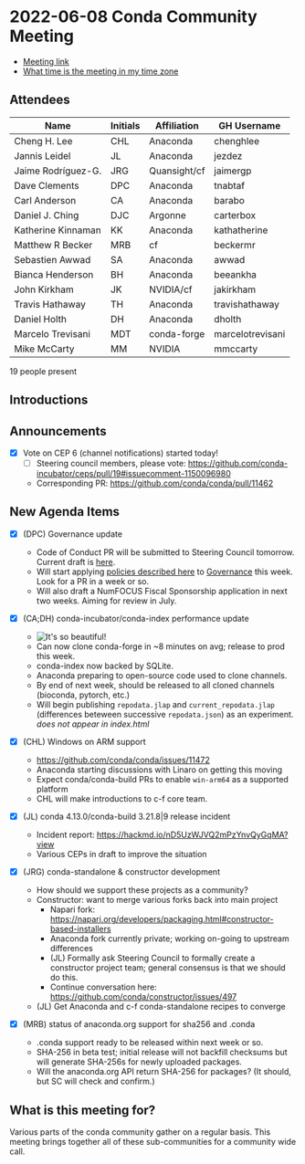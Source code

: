 # 2022-06-08 Conda Community Meeting

* [Meeting link](https://zoom.us/j/9138593505?pwd=SWh3dE1IK05LV01Qa0FJZ1ZpMzJLZz09)
* [What time is the meeting in my time zone](https://arewemeetingyet.com/UTC/2022-06-08/17:00/b/Conda%20community%20meeting)

## Attendees

| Name                     | Initials | Affiliation   | GH Username        |
| -------------------------| -------- | ------------- | ------------------ |
| Cheng H. Lee             | CHL      | Anaconda      | chenghlee          |
| Jannis Leidel            | JL       | Anaconda      | jezdez             |
| Jaime Rodríguez-G.       | JRG      | Quansight/cf  | jaimergp           |
| Dave Clements            | DPC      | Anaconda      | tnabtaf            |
| Carl Anderson            | CA       | Anaconda      | barabo             |
| Daniel J. Ching          | DJC      | Argonne       | carterbox          |
| Katherine Kinnaman       | KK       | Anaconda      | kathatherine       |
| Matthew R Becker         | MRB      | cf            | beckermr           |
| Sebastien Awwad          | SA       | Anaconda      | awwad              |
| Bianca Henderson         | BH       | Anaconda      | beeankha           |
| John Kirkham             | JK       | NVIDIA/cf     | jakirkham          |
| Travis Hathaway          | TH       | Anaconda      | travishathaway     |
| Daniel Holth             | DH       | Anaconda      | dholth             |
| Marcelo Trevisani        | MDT      | conda-forge   | marcelotrevisani   |
| Mike McCarty             | MM       | NVIDIA        | mmccarty           |

19 people present


## Introductions


## Announcements

* [x] Vote on CEP 6 (channel notifications) started today!
    * [ ] Steering council members, please vote: https://github.com/conda-incubator/ceps/pull/19#issuecomment-1150096980
    * Corresponding PR: https://github.com/conda/conda/pull/11462


## New Agenda Items

* [x] (DPC) Governance update
  * Code of Conduct PR will be submitted to Steering Council tomorrow.  Current draft is [here](https://github.com/tnabtaf/governance/blob/code-of-conduct/CODE*OF*CONDUCT.md).
  * Will start applying [policies described here](https://github.com/conda-incubator/governance/issues/47) to [Governance](https://github.com/conda-incubator/governance/blob/master/README.md) this week.  Look for a PR in a week or so.
  * Will also draft a NumFOCUS Fiscal Sponsorship application in next two weeks. Aiming for review in July.

* [x] (CA;DH) conda-incubator/conda-index performance update
    * ![It's so beautiful!](https://i.imgur.com/bJctloB.png)
    * Can now clone conda-forge in ~8 minutes on avg; release to prod this week.
    * conda-index now backed by SQLite.
    * Anaconda preparing to open-source code used to clone channels.
    * By end of next week, should be released to all cloned channels (bioconda, pytorch, etc.)
    * Will begin publishing `repodata.jlap` and `current_repodata.jlap` (differences beteween successive `repodata.json`) as an experiment. *does not appear in index.html*

* [x] (CHL) Windows on ARM support
    * https://github.com/conda/conda/issues/11472
    * Anaconda starting discussions with Linaro on getting this moving
    * Expect conda/conda-build PRs to enable `win-arm64` as a supported platform 
    * CHL will make introductions to c-f core team.

* [x] (JL) conda 4.13.0/conda-build 3.21.8|9 release incident
    * Incident report: https://hackmd.io/nD5UzWJVQ2mPzYnvQyGqMA?view
    * Various CEPs in draft to improve the situation

* [x] (JRG) conda-standalone & constructor development
    * How should we support these projects as a community?
    * Constructor: want to merge various forks back into main project
        * Napari fork: https://napari.org/developers/packaging.html#constructor-based-installers
        * Anaconda fork currently private; working on-going to upstream differences
        * (JL) Formally ask Steering Council to formally create a constructor project team; general consensus is that we should do this.
        * Continue conversation here: https://github.com/conda/constructor/issues/497
    * (JL) Get Anaconda and c-f conda-standalone recipes to converge

* [x] (MRB) status of anaconda.org support for sha256 and .conda
    * .conda support ready to be released within next week or so.
    * SHA-256 in beta test; initial release will not backfill checksums but will generate SHA-256s for newly uploaded packages.
    * Will the anaconda.org API return SHA-256 for packages? (It should, but SC will check and confirm.)


## What is this meeting for?

Various parts of the conda community gather on a regular basis.  This meeting brings together all of these sub-communities for a community wide call.